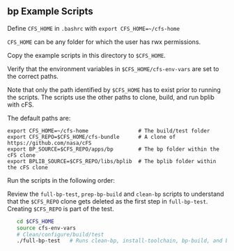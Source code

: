 ## bp Example Scripts

Define `CFS_HOME` in `.bashrc` with `export CFS_HOME=~/cfs-home`

`CFS_HOME` can be any folder for which the user has rwx permissions.

Copy the example scripts in this directory to `$CFS_HOME`.

Verify that the environment variables in `$CFS_HOME/cfs-env-vars` are set to the correct paths.

Note that only the path identified by `$CFS_HOME` has to exist prior to running the scripts. The scripts use the other paths to clone, build, and run bplib with cFS.

The default paths are:

```
export CFS_HOME=~/cfs-home                # The build/test folder
export CFS_REPO=$CFS_HOME/cfs-bundle      # A clone of https://github.com/nasa/cFS
export BP_SOURCE=$CFS_REPO/apps/bp        # The bp folder within the cFS clone
export BPLIB_SOURCE=$CFS_REPO/libs/bplib  # The bplib folder within the cFS clone
```

Run the scripts in the following order:

Review the `full-bp-test`, `prep-bp-build` and `clean-bp` scripts to understand that the `$CFS_REPO` clone gets deleted as the first step in `full-bp-test`. Creating `$CFS_REPO` is part of the test.

```sh
   cd $CFS_HOME
   source cfs-env-vars
   # Clean/configure/build/test
   ./full-bp-test   # Runs clean-bp, install-toolchain, bp-build, and bp-test
```

